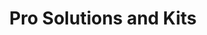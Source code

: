 ---
title: Pro Solutions and Kits
description: Ready-to-use professional devices to boost your productivity.
bu: pro
---